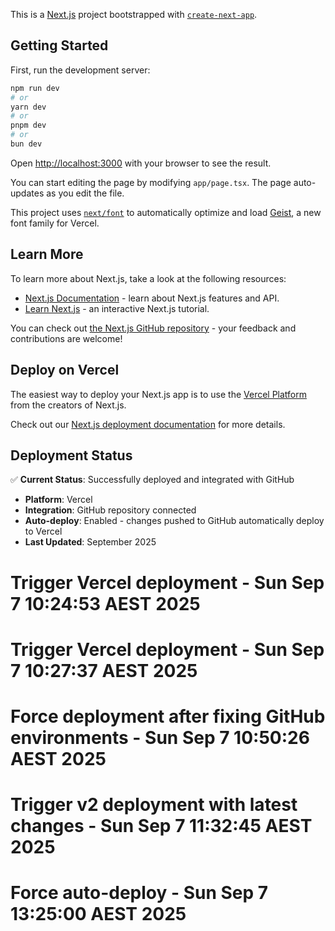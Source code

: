 This is a [Next.js](https://nextjs.org) project bootstrapped with [`create-next-app`](https://nextjs.org/docs/app/api-reference/cli/create-next-app).

## Getting Started

First, run the development server:

```bash
npm run dev
# or
yarn dev
# or
pnpm dev
# or
bun dev
```

Open [http://localhost:3000](http://localhost:3000) with your browser to see the result.

You can start editing the page by modifying `app/page.tsx`. The page auto-updates as you edit the file.

This project uses [`next/font`](https://nextjs.org/docs/app/building-your-application/optimizing/fonts) to automatically optimize and load [Geist](https://vercel.com/font), a new font family for Vercel.

## Learn More

To learn more about Next.js, take a look at the following resources:

- [Next.js Documentation](https://nextjs.org/docs) - learn about Next.js features and API.
- [Learn Next.js](https://nextjs.org/learn) - an interactive Next.js tutorial.

You can check out [the Next.js GitHub repository](https://github.com/vercel/next.js) - your feedback and contributions are welcome!

## Deploy on Vercel

The easiest way to deploy your Next.js app is to use the [Vercel Platform](https://vercel.com/new?utm_medium=default-template&filter=next.js&utm_source=create-next-app&utm_campaign=create-next-app-readme) from the creators of Next.js.

Check out our [Next.js deployment documentation](https://nextjs.org/docs/app/building-your-application/deploying) for more details.

## Deployment Status

✅ **Current Status**: Successfully deployed and integrated with GitHub
- **Platform**: Vercel
- **Integration**: GitHub repository connected
- **Auto-deploy**: Enabled - changes pushed to GitHub automatically deploy to Vercel
- **Last Updated**: September 2025
# Trigger Vercel deployment - Sun Sep  7 10:24:53 AEST 2025
# Trigger Vercel deployment - Sun Sep  7 10:27:37 AEST 2025
# Force deployment after fixing GitHub environments - Sun Sep  7 10:50:26 AEST 2025
# Trigger v2 deployment with latest changes - Sun Sep  7 11:32:45 AEST 2025
# Force auto-deploy - Sun Sep  7 13:25:00 AEST 2025
